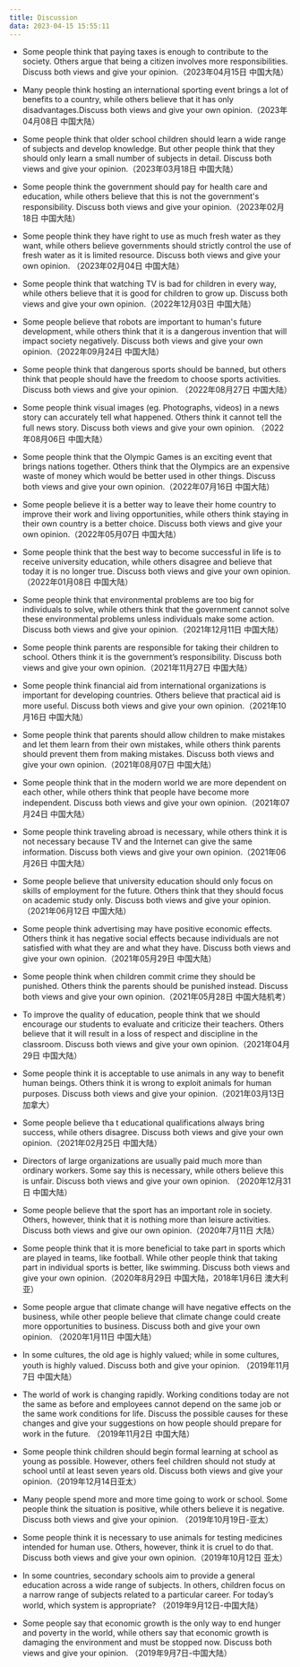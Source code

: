 ```yaml
---
title: Discussion
data: 2023-04-15 15:55:11
---
```

- Some people think that paying taxes is enough to contribute to the society. Others argue that being a citizen involves more responsibilities. Discuss both views and give your opinion.​（2023年04月15日 中国大陆）


- Many people think hosting an international sporting event brings a lot of benefits to a country, while others believe that it has only disadvantages.Discuss both views and give your own opinion. ​​（2023年04月08日 中国大陆）


- Some people think that older school children should learn a wide range of subjects and develop knowledge. But other people think that they should only learn a small number of subjects in detail. Discuss both views and give your opinion.​（2023年03月18日 中国大陆）

- Some people think the government should pay for health care and education, while others believe that this is not the government's responsibility. Discuss both views and give your opinion.​​​（2023年02月18日 中国大陆）

- Some people think they have right to use as much fresh water as they want, while others believe governments should strictly control the use of fresh water as it is limited resource. Discuss both views and give your own opinion. ​​​（2023年02月04日 中国大陆）

- Some people think that watching TV is bad for children in every way, while others believe that it is good for children to grow up. Discuss both views and give your own opinion.（2022年12月03日 中国大陆）  


- Some people believe that robots are important to human's future development, while others think that it is a dangerous invention that will impact society negatively. Discuss both views and give your own opinion.（2022年09月24日 中国大陆）   


- Some people think that dangerous sports should be banned, but others think that people should have the freedom to choose sports activities. Discuss both views and give your opinion. （2022年08月27日 中国大陆）   
 

- Some people think visual images (eg. Photographs, videos) in a news story can accurately tell what happened.  Others think it cannot tell the full news story. Discuss both views and give your own opinion.  （2022年08月06日 中国大陆） 
 

- Some people think that the Olympic Games is an exciting event that brings nations together. Others think that the Olympics are an expensive waste of money which would be better used in other things. Discuss both views and give your own opinion.（2022年07月16日 中国大陆） 


- Some people believe it is a better way to leave their home country to improve their work and living opportunities, while others think staying in their own country is a better choice. Discuss both views and give your own opinion.（2022年05月07日 中国大陆） 


- Some people think that the best way to become successful in life is to receive university education, while others disagree and believe that today it is no longer true. Discuss both views and give your own opinion. ​​​（2022年01月08日 中国大陆） 


- Some people think that environmental problems are too big for individuals to solve, while others think that the government cannot solve these environmental problems unless individuals make some action. Discuss both views and give your opinion.（2021年12月11日 中国大陆） 


- Some people think parents are responsible for taking their children to school. Others think it is the government’s responsibility. Discuss both views and give your own opinion.（2021年11月27日 中国大陆） 


- Some people think financial aid from international organizations is important for developing countries. Others believe that practical aid is more useful. Discuss both views and give your own opinion.（2021年10月16日 中国大陆） 


- Some people think that parents should allow children to make mistakes and let them learn from their own mistakes, while others think parents should prevent them from making mistakes. Discuss both views and give your own opinion.（2021年08月07日 中国大陆） 


- Some people think that in the modern world we are more dependent on each other, while others think that people have become more independent. Discuss both views and give your own opinion.（2021年07月24日 中国大陆） 


- Some people think traveling abroad is necessary, while others think it is not necessary because TV and the Internet can give the same information. Discuss both views and give your own opinion.（2021年06月26日 中国大陆）


- Some people believe that university education should only focus on skills of employment for the future. Others think that they should focus on academic study only. Discuss both views and give your opinion.（2021年06月12日 中国大陆）


- Some people think advertising may have positive economic effects. Others think it has negative social effects because individuals are not satisfied with what they are and what they have. Discuss both views and give your own opinion.（2021年05月29日 中国大陆）


- Some people think when children commit crime they should be punished. Others think the parents should be punished instead. Discuss both views and give your own opinion.（2021年05月28日 中国大陆机考）


- To improve the quality of education, people think that we should encourage our students to evaluate and criticize their teachers. Others believe that it will result in a loss of respect and discipline in the classroom. Discuss both views and give your own opinion.（2021年04月29日 中国大陆）


- Some people think it is acceptable to use animals in any way to benefit human beings. Others think it is wrong to exploit animals for human purposes. Discuss both views and give your opinion.（2021年03月13日 加拿大）


- Some people believe tha t educational qualifications always bring success, while others disagree. Discuss both views and give your own opinion.（2021年02月25日 中国大陆）

- Directors of large organizations are usually paid much more than ordinary workers. Some say this is necessary, while others believe this is unfair. Discuss both views and give your own opinion. （2020年12月31日 中国大陆）


- Some people believe that the sport has an important role in society. Others, however, think that it is nothing more than leisure activities. Discuss both views and give our own opinion.（2020年7月11日 大陆）


- Some people think that it is more beneficial to take part in sports which are played in teams, like football. While other people think that taking part in individual sports is better, like swimming. Discuss both views and give your own opinion.（2020年8月29日 中国大陆，2018年1月6日 澳大利亚）


- Some people argue that climate change will have negative effects on the business, while other people believe that climate change could create more opportunities to business. Discuss both and give your own opinion. （2020年1月11日 中国大陆）


- In some cultures, the old age is highly valued; while in some cultures, youth is highly valued. Discuss both and give your opinion. （2019年11月7日 中国大陆）


- The world of work is changing rapidly. Working conditions today are not the same as before and employees cannot depend on the same job or the same work conditions for life. Discuss the possible causes for these changes and give your suggestions on how people should prepare for work in the future. （2019年11月2日 中国大陆）


- Some people think children should begin formal learning at school as young as possible. However, others feel children should not study at school until at least seven years old. Discuss both views and give your opinion.（2019年12月14日亚太）


- Many people spend more and more time going to work or school. Some people think the situation is positive, while others believe it is negative. Discuss both views and give your opinion. （2019年10月19日-亚太）


- Some people think it is necessary to use animals for testing medicines intended for human use. Others, however, think it is cruel to do that. Discuss both views and give your own opinion.（2019年10月12日 亚太）


- In some countries, secondary schools aim to provide a general education across a wide range of subjects. In others, children focus on a narrow range of subjects related to a particular career. For today’s world, which system is appropriate? （2019年9月12日-中国大陆）


- Some people say that economic growth is the only way to end hunger and poverty in the world, while others say that economic growth is damaging the environment and must be stopped now. Discuss both views and give your opinion. （2019年9月7日-中国大陆）
